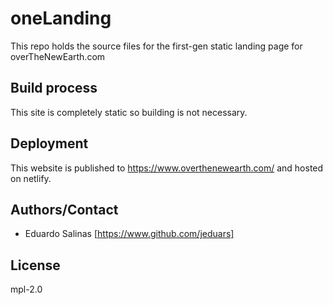 # oneLanding

This repo holds the source files for  the  first-gen static landing page for overTheNewEarth.com

## Build process
This site is completely static so building is not necessary.

## Deployment
This website is published to https://www.overthenewearth.com/ and hosted on netlify.

## Authors/Contact
  - Eduardo Salinas [https://www.github.com/jeduars]

## License
mpl-2.0